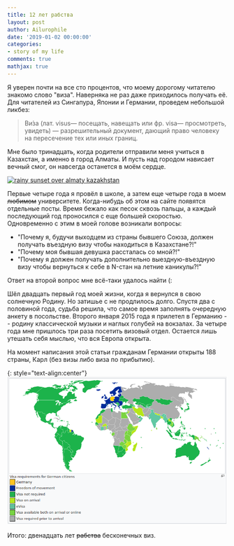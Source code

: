 ```yaml
---
title: 12 лет рабства
layout: post
author: Ailurophile
date: '2019-01-02 00:00:00'
categories:
- story of my life
comments: true
mathjax: true
---
```


Я уверен почти на все сто процентов, что моему дорогому читателю знакомо слово "виза".
Наверняка не раз даже приходилось получать её.
Для читателей из Сингапура, Японии и Германии, проведем небольшой ликбез:
> Ви́за (лат. visus— посещать, навещать или фр. visa— просмотреть, увидеть) — разрешительный документ, дающий право человеку на пересечение тех или иных границ.
<!--more-->

Мне было тринадцать, когда родители отправили меня учиться в Казахстан, а именно в город Алматы.
И пусть над городом нависает вечный смог, он навсегда останется в моём сердце.

<a data-flickr-embed="true"  href="https://www.flickr.com/photos/39997856@N03/7758319838/in/album-72157630208997328/" title="rainy sunset over almaty kazakhstan"><img src="https://farm8.staticflickr.com/7140/7758319838_f459191e67_z.jpg" width="100%" height="427" alt="rainy sunset over almaty kazakhstan"></a><script async src="//embedr.flickr.com/assets/client-code.js" charset="utf-8"></script>

Первые четыре года я провёл в школе, а затем еще четыре года в моем ~~любимом~~ университете.
Когда-нибудь об этом на сайте появятся отдельные посты.
Время бежало как песок сквозь пальцы, а каждый последующий год проносился с еще большей скоростью.
Одновременно с этим в моей голове возникали вопросы:

* "Почему я, будучи выходцем из страны бывшего Союза, должен получать въездную визу чтобы находиться в Казахстане?!"
* "Почему моя бывшая девушка рассталась со мной?!"
* "Почему я должен получать дополнительно выездную-въездную визу чтобы вернуться к себе в N-стан на летние каникулы?!"

Ответ на второй вопрос мне всё-таки удалось найти (:

Шёл двадцать первый год моей жизни, когда я вернулся в свою солнечную Родину.
Но затишье с не продлилось долго.
Спустя два с половиной года, судьба решила, что самое время заполнять очередную анкету в посольстве.
Второго января 2015 года я прилетел в Германию -- родину классической музыки и наглых голубей на вокзалах.
За четыре года мне пришлось три раза посетить визовый отдел.
Остается лишь утешать себя мыслью, что вся Европа открыта.

На момент написания этой статьи гражданам Германии открыты 188 страны, Карл (без визы либо виза по прибытию).

{: style="text-align:center"}
![Visa Requirements for German Citizens](/assets/images/visa_requirements_german_citizens.png)

Итого: двенадцать лет ~~рабства~~ бесконечных виз.
